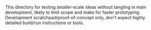 This directory for testing smaller-scale ideas without tangling in main development,
likely to limit scope and make for faster prototyping.
Development scratchpad/proof-of-concept only, don't expect highly detailed
build/run instructions or tools.
